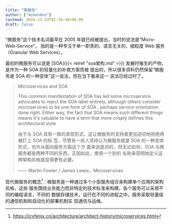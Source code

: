 ```yaml
---
title: "微服务"
author: ["4shen0ne"]
lastmod: 2024-12-14T01:39:40+08:00
draft: false
---
```


“微服务”这个技术名词最早在 2005 年就已经被提出，当时的说法是“Micro-Web-Service”，
指的是一种专注于单一职责的、语言无关的、细粒度 Web 服务（Granular Web Services）。

最初的微服务可以说是 [SOA]({{< relref "soa架构.md" >}}) 发展时催生的产物，是作为一种 SOA 的轻量化的补救方案而被
提出的，所以很多资料仍然保留“微服务是 SOA 的一种变体”这一说法，但在当下看来这一
说法已经过时了。

> Microservices and SOA
>
> This common manifestation of SOA has led some microservice advocates to reject
> the SOA label entirely, although others consider microservices to be one form of
> SOA , perhaps service orientation done right. Either way, the fact that SOA
> means such different things means it's valuable to have a term that more crisply
> defines this architectural style
>
> 由于与 SOA 具有一致的表现形式，这让微服务的支持者更加迫切地拒绝再被打上 SOA 的标
> 签，尽管有一些人坚持认为微服务就是 SOA 的一种变体形式，也许从面向服务方面这个方
> 面来说是对的，但无论如何，SOA 与微服务都是两种不同的东西，正因如此，使用一个别的
> 名称来简明地定义这种架构风格就显得更有必要。
>
> —— Martin Fowler / James Lewis，Microservices

现代微服务的概念[^fn:1]：微服务是一种通过多个小型服务组合来构建单个应用的架构风格，这些
服务围绕业务能力而非特定的技术标准来构建。各个服务可以采用不同的编程语言，不同的
数据存储技术，运行在不同的进程之中。服务采取轻量级的通信机制和自动化的部署机制实
现通信与运维。

[^fn:1]: <https://icyfenix.cn/architecture/architect-history/microservices.html>
